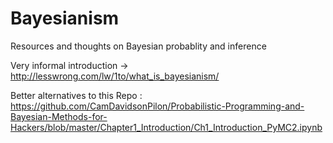 # Bayesianism
Resources and thoughts on Bayesian probablity and inference

Very informal introduction -> http://lesswrong.com/lw/1to/what_is_bayesianism/

Better alternatives to this Repo : https://github.com/CamDavidsonPilon/Probabilistic-Programming-and-Bayesian-Methods-for-Hackers/blob/master/Chapter1_Introduction/Ch1_Introduction_PyMC2.ipynb
